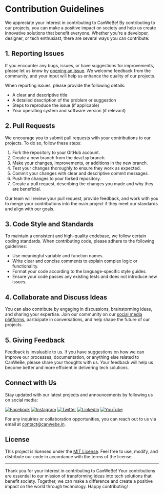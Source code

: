 # Contribution Guidelines

We appreciate your interest in contributing to CanWeBe! By contributing to our projects, you can make a positive impact on society and help us create innovative solutions that benefit everyone. Whether you're a developer, designer, or tech enthusiast, there are several ways you can contribute:

## 1. Reporting Issues

If you encounter any bugs, issues, or have suggestions for improvements, please let us know by [opening an issue](https://github.com/CanWeBe-Org/YourRepositoryName/issues). We welcome feedback from the community, and your input will help us enhance the quality of our projects.

When reporting issues, please provide the following details:
- A clear and descriptive title
- A detailed description of the problem or suggestion
- Steps to reproduce the issue (if applicable)
- Your operating system and software version (if relevant)

## 2. Pull Requests

We encourage you to submit pull requests with your contributions to our projects. To do so, follow these steps:

1. Fork the repository to your GitHub account.
2. Create a new branch from the `develop` branch.
3. Make your changes, improvements, or additions in the new branch.
4. Test your changes thoroughly to ensure they work as expected.
5. Commit your changes with clear and descriptive commit messages.
6. Push the changes to your forked repository.
7. Create a pull request, describing the changes you made and why they are beneficial.

Our team will review your pull request, provide feedback, and work with you to merge your contributions into the main project if they meet our standards and align with our goals.

## 3. Code Style and Standards

To maintain a consistent and high-quality codebase, we follow certain coding standards. When contributing code, please adhere to the following guidelines:

- Use meaningful variable and function names.
- Write clear and concise comments to explain complex logic or functionality.
- Format your code according to the language-specific style guides.
- Ensure your code passes any existing tests and does not introduce new issues.

## 4. Collaborate and Discuss Ideas

You can also contribute by engaging in discussions, brainstorming ideas, and sharing your expertise. Join our community on our [social media platforms](#connect-with-us), participate in conversations, and help shape the future of our projects.

## 5. Giving Feedback

Feedback is invaluable to us. If you have suggestions on how we can improve our processes, documentation, or anything else related to CanWeBe, please share your thoughts with us. Your feedback will help us become better and more efficient in delivering tech solutions.

## Connect with Us

Stay updated with our latest projects and announcements by following us on social media:

[![Facebook](https://img.shields.io/badge/Facebook-1877F2?style=flat&logo=facebook&logoColor=white)](https://fb.canwebe.in)
[![Instagram](https://img.shields.io/badge/Instagram-E4405F?style=flat&logo=instagram&logoColor=white)](https://ig.canwebe.in)
[![Twitter](https://img.shields.io/badge/Twitter-1DA1F2?style=flat&logo=twitter&logoColor=white)](https://tw.canwebe.in)
[![LinkedIn](https://img.shields.io/badge/LinkedIn-0077B5?style=flat&logo=linkedin&logoColor=white)](https://li.canwebe.in)
[![YouTube](https://img.shields.io/badge/YouTube-FF0000?style=flat&logo=youtube&logoColor=white)](https://yt.canwebe.in)

For any inquiries or collaboration opportunities, you can reach out to us via email at [contact@canwebe.in](mailto:contact@canwebe.in).

## License

This project is licensed under the [MIT License](LICENSE). Feel free to use, modify, and distribute our code in accordance with the terms of the license.

---

Thank you for your interest in contributing to CanWeBe! Your contributions are essential to our mission of transforming ideas into tech solutions that benefit society. Together, we can make a difference and create a positive impact on the world through technology. Happy contributing!
